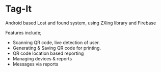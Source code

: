 # Tag-It
Android based Lost and found system, using ZXing library and Firebase

Features include;
- Scanning QR code, live detection of user.
- Generating & Saving QR code for printing.
- QR code location based reporting
- Managing devices & reports
- Messages via reports
